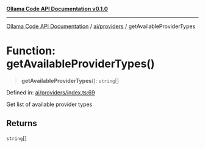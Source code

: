 [**Ollama Code API Documentation v0.1.0**](../../../README.md)

***

[Ollama Code API Documentation](../../../modules.md) / [ai/providers](../README.md) / getAvailableProviderTypes

# Function: getAvailableProviderTypes()

> **getAvailableProviderTypes**(): `string`[]

Defined in: [ai/providers/index.ts:69](https://github.com/erichchampion/ollama-code/blob/ca3d01d6583b7059317fc460806efc2977c21eee/ollama-code/src/ai/providers/index.ts#L69)

Get list of available provider types

## Returns

`string`[]
